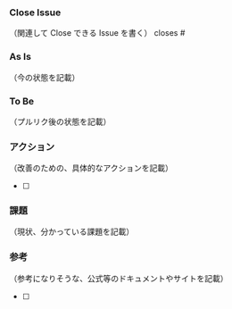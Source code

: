 ### Close Issue

（関連して Close できる Issue を書く）
closes #

### As Is

（今の状態を記載）

### To Be

（プルリク後の状態を記載）

### アクション

（改善のための、具体的なアクションを記載）

- [ ]

### 課題

（現状、分かっている課題を記載）

### 参考

（参考になりそうな、公式等のドキュメントやサイトを記載）

- [ ]
